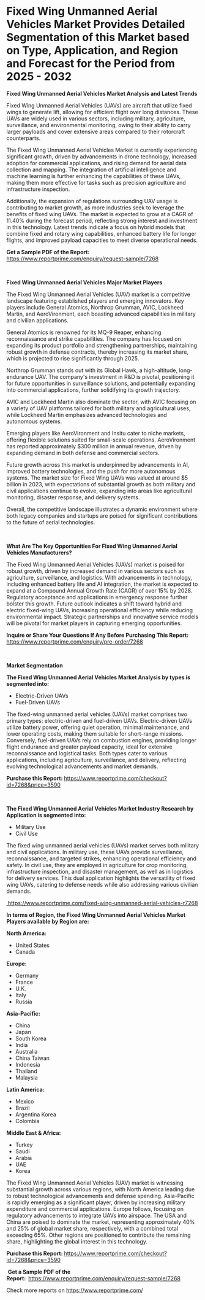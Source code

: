 <p><h1>Fixed Wing Unmanned Aerial Vehicles Market Provides Detailed Segmentation of this Market based on Type, Application, and Region and Forecast for the Period from 2025 - 2032</h1></p><p><strong>Fixed Wing Unmanned Aerial Vehicles Market Analysis and Latest Trends</strong></p>
<p><p>Fixed Wing Unmanned Aerial Vehicles (UAVs) are aircraft that utilize fixed wings to generate lift, allowing for efficient flight over long distances. These UAVs are widely used in various sectors, including military, agriculture, surveillance, and environmental monitoring, owing to their ability to carry larger payloads and cover extensive areas compared to their rotorcraft counterparts.</p><p>The Fixed Wing Unmanned Aerial Vehicles Market is currently experiencing significant growth, driven by advancements in drone technology, increased adoption for commercial applications, and rising demand for aerial data collection and mapping. The integration of artificial intelligence and machine learning is further enhancing the capabilities of these UAVs, making them more effective for tasks such as precision agriculture and infrastructure inspection.</p><p>Additionally, the expansion of regulations surrounding UAV usage is contributing to market growth, as more industries seek to leverage the benefits of fixed wing UAVs. The market is expected to grow at a CAGR of 11.40% during the forecast period, reflecting strong interest and investment in this technology. Latest trends indicate a focus on hybrid models that combine fixed and rotary wing capabilities, enhanced battery life for longer flights, and improved payload capacities to meet diverse operational needs.</p></p>
<p><strong>Get a Sample PDF of the Report:&nbsp;</strong> <a href="https://www.reportprime.com/enquiry/request-sample/7268?utm_campaign=2800&utm_medium=2&utm_source=Github&utm_content=ia&utm_term=19032025&utm_id=fixed-wing-unmanned-aerial-vehicles">https://www.reportprime.com/enquiry/request-sample/7268</a></p>
<p>&nbsp;</p>
<p><strong>Fixed Wing Unmanned Aerial Vehicles Major Market Players</strong></p>
<p><p>The Fixed Wing Unmanned Aerial Vehicles (UAV) market is a competitive landscape featuring established players and emerging innovators. Key players include General Atomics, Northrop Grumman, AVIC, Lockheed Martin, and AeroVironment, each boasting advanced capabilities in military and civilian applications.</p><p>General Atomics is renowned for its MQ-9 Reaper, enhancing reconnaissance and strike capabilities. The company has focused on expanding its product portfolio and strengthening partnerships, maintaining robust growth in defense contracts, thereby increasing its market share, which is projected to rise significantly through 2025.</p><p>Northrop Grumman stands out with its Global Hawk, a high-altitude, long-endurance UAV. The company's investment in R&D is pivotal, positioning it for future opportunities in surveillance solutions, and potentially expanding into commercial applications, further solidifying its growth trajectory.</p><p>AVIC and Lockheed Martin also dominate the sector, with AVIC focusing on a variety of UAV platforms tailored for both military and agricultural uses, while Lockheed Martin emphasizes advanced technologies and autonomous systems.</p><p>Emerging players like AeroVironment and Insitu cater to niche markets, offering flexible solutions suited for small-scale operations. AeroVironment has reported approximately $300 million in annual revenue, driven by expanding demand in both defense and commercial sectors.</p><p>Future growth across this market is underpinned by advancements in AI, improved battery technologies, and the push for more autonomous systems. The market size for Fixed Wing UAVs was valued at around $5 billion in 2023, with expectations of substantial growth as both military and civil applications continue to evolve, expanding into areas like agricultural monitoring, disaster response, and delivery systems. </p><p>Overall, the competitive landscape illustrates a dynamic environment where both legacy companies and startups are poised for significant contributions to the future of aerial technologies.</p></p>
<p>&nbsp;</p>
<p><strong>What Are The Key Opportunities For Fixed Wing Unmanned Aerial Vehicles Manufacturers?</strong></p>
<p><p>The Fixed Wing Unmanned Aerial Vehicles (UAVs) market is poised for robust growth, driven by increased demand in various sectors such as agriculture, surveillance, and logistics. With advancements in technology, including enhanced battery life and AI integration, the market is expected to expand at a Compound Annual Growth Rate (CAGR) of over 15% by 2028. Regulatory acceptance and applications in emergency response further bolster this growth. Future outlook indicates a shift toward hybrid and electric fixed-wing UAVs, increasing operational efficiency while reducing environmental impact. Strategic partnerships and innovative service models will be pivotal for market players in capturing emerging opportunities.</p></p>
<p><strong>Inquire or Share Your Questions If Any Before Purchasing This Report:</strong> <a href="https://www.reportprime.com/enquiry/pre-order/7268?utm_campaign=2800&utm_medium=2&utm_source=Github&utm_content=ia&utm_term=19032025&utm_id=fixed-wing-unmanned-aerial-vehicles">https://www.reportprime.com/enquiry/pre-order/7268</a></p>
<p>&nbsp;</p>
<p><strong>Market Segmentation</strong></p>
<p><strong>The Fixed Wing Unmanned Aerial Vehicles Market Analysis by types is segmented into:</strong></p>
<p><ul><li>Electric-Driven UAVs</li><li>Fuel-Driven UAVs</li></ul></p>
<p><p>The fixed-wing unmanned aerial vehicles (UAVs) market comprises two primary types: electric-driven and fuel-driven UAVs. Electric-driven UAVs utilize battery power, offering quiet operation, minimal maintenance, and lower operating costs, making them suitable for short-range missions. Conversely, fuel-driven UAVs rely on combustion engines, providing longer flight endurance and greater payload capacity, ideal for extensive reconnaissance and logistical tasks. Both types cater to various applications, including agriculture, surveillance, and delivery, reflecting evolving technological advancements and market demands.</p></p>
<p><strong>Purchase this Report:&nbsp;</strong><a href="https://www.reportprime.com/checkout?id=7268&price=3590&utm_campaign=2800&utm_medium=2&utm_source=Github&utm_content=ia&utm_term=19032025&utm_id=fixed-wing-unmanned-aerial-vehicles">https://www.reportprime.com/checkout?id=7268&price=3590</a></p>
<p>&nbsp;</p>
<p><strong>The Fixed Wing Unmanned Aerial Vehicles Market Industry Research by Application is segmented into:</strong></p>
<p><ul><li>Military Use</li><li>Civil Use</li></ul></p>
<p><p>The fixed wing unmanned aerial vehicles (UAVs) market serves both military and civil applications. In military use, these UAVs provide surveillance, reconnaissance, and targeted strikes, enhancing operational efficiency and safety. In civil use, they are employed in agriculture for crop monitoring, infrastructure inspection, and disaster management, as well as in logistics for delivery services. This dual application highlights the versatility of fixed wing UAVs, catering to defense needs while also addressing various civilian demands.</p></p>
<p><a href="https://www.reportprime.com/fixed-wing-unmanned-aerial-vehicles-r7268?utm_campaign=2800&utm_medium=2&utm_source=Github&utm_content=ia&utm_term=19032025&utm_id=fixed-wing-unmanned-aerial-vehicles">&nbsp;https://www.reportprime.com/fixed-wing-unmanned-aerial-vehicles-r7268</a></p>
<p><strong>In terms of Region, the Fixed Wing Unmanned Aerial Vehicles Market Players available by Region are:</strong></p>
<p>
    <p> <strong> North America: </strong>
        <ul>
            <li>United States</li>
            <li>Canada</li>
        </ul>
        </p> 
    <p> <strong> Europe: </strong>
        <ul>
            <li>Germany</li>
            <li>France</li>
            <li>U.K.</li>
            <li>Italy</li>
            <li>Russia</li>
        </ul>
        </p> 
    <p> <strong> Asia-Pacific: </strong>
        <ul>
            <li>China</li>
            <li>Japan</li>
            <li>South Korea</li>
            <li>India</li>
            <li>Australia</li>
            <li>China Taiwan</li>
            <li>Indonesia</li>
            <li>Thailand</li>
            <li>Malaysia</li>
        </ul>
        </p> 
    <p> <strong> Latin America: </strong>
        <ul>
            <li>Mexico</li>
            <li>Brazil</li>
            <li>Argentina Korea</li>
            <li>Colombia</li>
        </ul>
        </p> 
    <p> <strong> Middle East & Africa: </strong>
        <ul>
            <li>Turkey</li>
            <li>Saudi</li>
            <li>Arabia</li>
            <li>UAE</li>
            <li>Korea</li>
        </ul>
    </p>
    </p>
<p><p>The Fixed Wing Unmanned Aerial Vehicles (UAV) market is witnessing substantial growth across various regions, with North America leading due to robust technological advancements and defense spending. Asia-Pacific is rapidly emerging as a significant player, driven by increasing military expenditure and commercial applications. Europe follows, focusing on regulatory advancements to integrate UAVs into airspace. The USA and China are poised to dominate the market, representing approximately 40% and 25% of global market share, respectively, with a combined total exceeding 65%. Other regions are positioned to contribute the remaining share, highlighting the global interest in this technology.</p></p>
<p><strong>Purchase this Report: </strong><a href="https://www.reportprime.com/checkout?id=7268&price=3590&utm_campaign=2800&utm_medium=2&utm_source=Github&utm_content=ia&utm_term=19032025&utm_id=fixed-wing-unmanned-aerial-vehicles">https://www.reportprime.com/checkout?id=7268&price=3590</a></p>
<p>&nbsp;<strong>Get a Sample PDF of the Report:&nbsp;&nbsp;</strong><a href="https://www.reportprime.com/enquiry/request-sample/7268?utm_campaign=2800&utm_medium=2&utm_source=Github&utm_content=ia&utm_term=19032025&utm_id=fixed-wing-unmanned-aerial-vehicles">https://www.reportprime.com/enquiry/request-sample/7268</a></p>
<p><strong></strong></p>
<p>Check more reports on <a href="https://www.reportprime.com/?utm_campaign=2800&utm_medium=2&utm_source=Github&utm_content=ia&utm_term=19032025&utm_id=fixed-wing-unmanned-aerial-vehicles">https://www.reportprime.com/</a></p>